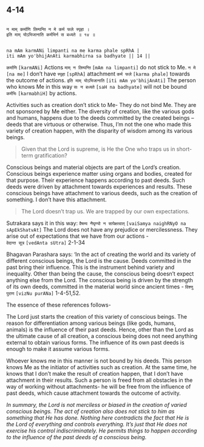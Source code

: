 ## 4-14


```shloka-sa

न माम् कर्माणि लिम्पन्ति न मे कर्म फले स्पृहा ।
इति माम् योऽभिजानाति कर्मभिर्न स बध्यते ॥ १४ ॥

```
```shloka-sa-hk

na mAm karmANi limpanti na me karma phale spRhA |
iti mAm yo'bhijAnAti karmabhirna sa badhyate || 14 ||

```
`कर्माणि` `[karmANi]` Actions `माम् न लिम्पन्ति` `[mAm na limpanti]` do not stick to Me. `न मे` `[na me]` I don’t have `स्पृहा` `[spRhA]` attachment `कर्म फले` `[karma phale]` towards the outcome of actions. `इति माम् योऽभिजानाति` `[iti mAm yo'bhijAnAti]` The person who knows Me in this way `सः न बध्यते` `[saH na badhyate]` will not be bound `कर्मभिः` `[karmabhiH]` by actions.

Activities such as creation don’t stick to Me- They do not bind Me. They are not sponsored by Me either. The diversity of creation, like the various gods and humans, happens due to the deeds committed by the created beings – deeds that are virtuous or otherwise. Thus, I’m not the one who made this variety of creation happen, with the disparity of wisdom among its various beings.



<a name='applnote_79'></a>
> Given that the Lord is supreme, is He the One who traps us in short-term gratification?



Conscious beings and material objects are part of the Lord’s creation.
Conscious beings experience matter using organs and bodies, created for that purpose. Their experience happens according to past deeds. Such deeds were driven by attachment towards experiences and results. These conscious beings have attachment to various deeds, such as the creation of something. I don’t have this attachment. 



<a name='applnote_80'></a>
> The Lord doesn’t trap us. We are trapped by our own expectations.



Sutrakara says it in this way: `वैषम्य नैघृण्यो न सापेक्षत्वात्` `[vaiSamya naighRNyO na sApEkShatvAt]` The Lord does not have any prejudice or mercilessness. They arise out of expectations that we have from our actions -  
`वेदान्त सूत्र` `[vedAnta sUtra]`
 2-1-34

Bhagavan Parashara says: ‘In the act of creating the world and its variety of different conscious beings, the Lord is the cause. Deeds committed in the past bring their influence. This is the instrument behind variety and inequality. 
Other than being the cause, the conscious being doesn’t expect anything else from the Lord. The conscious being is driven by the strength of its own deeds, committed in the material world since ancient times -
`विश्णु पुराण` `[vizNu purANa]`
 1-4-51,52.

The essence of these references follows-

The Lord just starts the creation of this variety of conscious beings. The reason for differentiation among various beings (like gods, humans, animals) is the influence of their past deeds. Hence, other than the Lord as the ultimate cause of all creation, a conscious being does not need anything external to obtain various forms. The influence of its own past deeds is enough to make it assume various forms.

Whoever knows me in this manner is not bound by his deeds. This person knows Me as the initiator of activities such as creation. At the same time, he knows that I don’t make the result of creation happen, that I don’t have attachment in their results. Such a person is freed from all obstacles in the way of working without attachments- he will be free from the influence of past deeds, which cause attachment towards the outcome of activity.

_In summary, the Lord is not merciless or biased in the creation of varied conscious beings. The act of creation also does not stick to him as something that He has done. Nothing here contradicts the fact that He is the Lord of everything and controls everything. It’s just that He does not exercise his control indiscriminately. He permits things to happen according to the influence of the past deeds of a conscious being._


